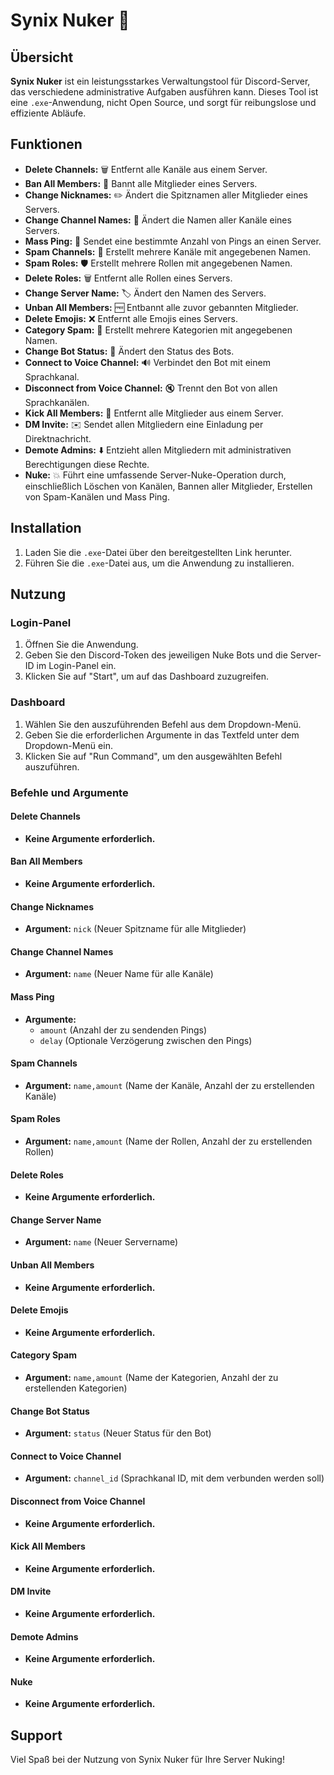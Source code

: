 # Synix Nuker 🚀

## Übersicht

**Synix Nuker** ist ein leistungsstarkes Verwaltungstool für Discord-Server, das verschiedene administrative Aufgaben ausführen kann. Dieses Tool ist eine `.exe`-Anwendung, nicht Open Source, und sorgt für reibungslose und effiziente Abläufe.

## Funktionen

- **Delete Channels:** 🗑️ Entfernt alle Kanäle aus einem Server.
- **Ban All Members:** 🔨 Bannt alle Mitglieder eines Servers.
- **Change Nicknames:** ✏️ Ändert die Spitznamen aller Mitglieder eines Servers.
- **Change Channel Names:** 📝 Ändert die Namen aller Kanäle eines Servers.
- **Mass Ping:** 📢 Sendet eine bestimmte Anzahl von Pings an einen Server.
- **Spam Channels:** 📂 Erstellt mehrere Kanäle mit angegebenen Namen.
- **Spam Roles:** 🛡️ Erstellt mehrere Rollen mit angegebenen Namen.
- **Delete Roles:** 🗑️ Entfernt alle Rollen eines Servers.
- **Change Server Name:** 🏷️ Ändert den Namen des Servers.
- **Unban All Members:** 🆓 Entbannt alle zuvor gebannten Mitglieder.
- **Delete Emojis:** ❌ Entfernt alle Emojis eines Servers.
- **Category Spam:** 📁 Erstellt mehrere Kategorien mit angegebenen Namen.
- **Change Bot Status:** 🔄 Ändert den Status des Bots.
- **Connect to Voice Channel:** 🔊 Verbindet den Bot mit einem Sprachkanal.
- **Disconnect from Voice Channel:** 🔇 Trennt den Bot von allen Sprachkanälen.
- **Kick All Members:** 🚪 Entfernt alle Mitglieder aus einem Server.
- **DM Invite:** ✉️ Sendet allen Mitgliedern eine Einladung per Direktnachricht.
- **Demote Admins:** ⬇️ Entzieht allen Mitgliedern mit administrativen Berechtigungen diese Rechte.
- **Nuke:** 💥 Führt eine umfassende Server-Nuke-Operation durch, einschließlich Löschen von Kanälen, Bannen aller Mitglieder, Erstellen von Spam-Kanälen und Mass Ping.

## Installation

1. Laden Sie die `.exe`-Datei über den bereitgestellten Link herunter.
2. Führen Sie die `.exe`-Datei aus, um die Anwendung zu installieren.

## Nutzung

### Login-Panel

1. Öffnen Sie die Anwendung.
2. Geben Sie den Discord-Token des jeweiligen Nuke Bots und die Server-ID im Login-Panel ein.
3. Klicken Sie auf "Start", um auf das Dashboard zuzugreifen.

### Dashboard

1. Wählen Sie den auszuführenden Befehl aus dem Dropdown-Menü.
2. Geben Sie die erforderlichen Argumente in das Textfeld unter dem Dropdown-Menü ein.
3. Klicken Sie auf "Run Command", um den ausgewählten Befehl auszuführen.

### Befehle und Argumente

#### Delete Channels
- **Keine Argumente erforderlich.**

#### Ban All Members
- **Keine Argumente erforderlich.**

#### Change Nicknames
- **Argument:** `nick` (Neuer Spitzname für alle Mitglieder)

#### Change Channel Names
- **Argument:** `name` (Neuer Name für alle Kanäle)

#### Mass Ping
- **Argumente:** 
  - `amount` (Anzahl der zu sendenden Pings)
  - `delay` (Optionale Verzögerung zwischen den Pings)

#### Spam Channels
- **Argument:** `name,amount` (Name der Kanäle, Anzahl der zu erstellenden Kanäle)

#### Spam Roles
- **Argument:** `name,amount` (Name der Rollen, Anzahl der zu erstellenden Rollen)

#### Delete Roles
- **Keine Argumente erforderlich.**

#### Change Server Name
- **Argument:** `name` (Neuer Servername)

#### Unban All Members
- **Keine Argumente erforderlich.**

#### Delete Emojis
- **Keine Argumente erforderlich.**

#### Category Spam
- **Argument:** `name,amount` (Name der Kategorien, Anzahl der zu erstellenden Kategorien)

#### Change Bot Status
- **Argument:** `status` (Neuer Status für den Bot)

#### Connect to Voice Channel
- **Argument:** `channel_id` (Sprachkanal ID, mit dem verbunden werden soll)

#### Disconnect from Voice Channel
- **Keine Argumente erforderlich.**

#### Kick All Members
- **Keine Argumente erforderlich.**

#### DM Invite
- **Keine Argumente erforderlich.**

#### Demote Admins
- **Keine Argumente erforderlich.**

#### Nuke
- **Keine Argumente erforderlich.**

## Support
Viel Spaß bei der Nutzung von Synix Nuker für Ihre Server Nuking!
